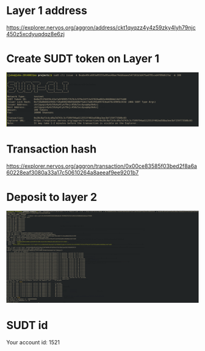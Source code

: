 # Layer 1 address
https://explorer.nervos.org/aggron/address/ckt1qyqzz4y4z59zky4lyh79njc450z5xcdyuqdqz8e6zj


# Create SUDT token on Layer 1

![create sudt](https://github.com/yehohanan7/nervos-hack/blob/main/task4/sudt_issue.png)


# Transaction hash
https://explorer.nervos.org/aggron/transaction/0x00ce83585f03bed2f8a6a60228eaf3080a33a17c50610264a8aeeaf9ee9201b7


# Deposit to layer 2

![deposit to layer ](https://github.com/yehohanan7/nervos-hack/blob/main/task4/sudt_deposit.png)

# SUDT id

Your account id: 1521

